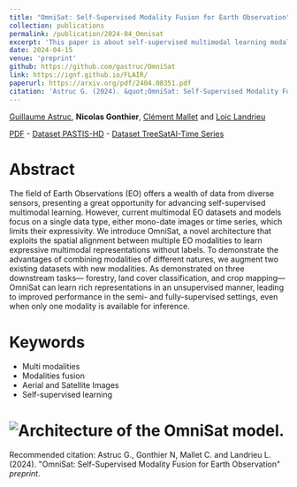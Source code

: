```yaml
---
title: "OmniSat: Self-Supervised Modality Fusion for Earth Observation"
collection: publications
permalink: /publication/2024-04_Omnisat
excerpt: 'This paper is about self-supervised multimodal learning modal for more efficient training scheme (with very high resolution aerial image and satellite time series).'
date: 2024-04-15
venue: 'preprint'
github: https://github.com/gastruc/OmniSat
link: https://ignf.github.io/FLAIR/
paperurl: https://arxiv.org/pdf/2404.08351.pdf
citation: 'Astruc G. (2024). &quot;OmniSat: Self-Supervised Modality Fusion for Earth Observation&quot; <i>preprint</i>.'
---
```


[Guillaume Astruc](https://imagine-lab.enpc.fr/staff-members/guillaume-astruc/), **Nicolas Gonthier**, [Clément Mallet](https://www.umr-lastig.fr/clement-mallet/) and [Loic Landrieu](https://loiclandrieu.com/)

[PDF](https://arxiv.org/pdf/2404.08351.pdf) - [Dataset PASTIS-HD](https://huggingface.co/datasets/IGNF/PASTIS-HD) - [Dataset TreeSatAI-Time Series](https://huggingface.co/datasets/IGNF/TreeSatAI-Time-Series)

Abstract
======

The field of Earth Observations (EO) offers a wealth of data from diverse sensors, presenting a great opportunity for advancing self-supervised multimodal learning. However, current multimodal EO datasets and models focus on a single data type, either mono-date images or time series, which limits their expressivity. We introduce OmniSat, a novel architecture that exploits the spatial alignment between
multiple EO modalities to learn expressive multimodal representations without labels. To demonstrate the advantages of combining modalities of different natures, we augment two existing datasets with new modalities. As demonstrated on three downstream tasks— forestry, land cover classification, and crop mapping—OmniSat can learn rich representations in an unsupervised manner, leading to improved performance in the semi- and fully-supervised settings, even when only
one modality is available for inference.

Keywords
======
* Multi modalities
* Modalities fusion
* Aerial and Satellite Images
* Self-supervised learning

# ![Architecture of the OmniSat model.](https://ngonthier.github.io/images/OmniSat_Archi.JPG)

Recommended citation: Astruc G., Gonthier N, Mallet C. and Landrieu L. (2024). "OmniSat: Self-Supervised Modality Fusion for Earth Observation" <i>preprint</i>.
